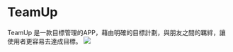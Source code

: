 # TeamUp

TeamUp 是一款目標管理的APP，藉由明確的目標計劃，與朋友之間的羈絆，讓使用者更容易去達成目標。
![](https://img.shields.io/travis/USER/REPO/BRANCH.svg)
